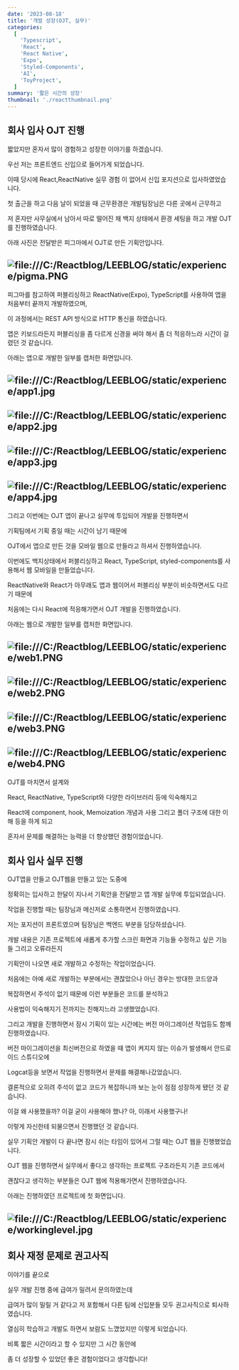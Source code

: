 ```yaml
---
date: '2023-08-18'
title: '개발 성장(OJT, 실무)'
categories:
  [
    'Typescript',
    'React',
    'React Native',
    'Expo',
    'Styled-Components',
    'AI',
    'ToyProject',
  ]
summary: '짧은 시간의 성장'
thumbnail: './reactthumbnail.png'
---
```


## 회사 입사 OJT 진행

짧았지만 혼자서 많이 경험하고 성장한 이야기를 하겠습니다.

우선 저는 프론트엔드 신입으로 들어가게 되었습니다.

이때 당시에 React,ReactNative 실무 경험 이 없어서 신입 포지션으로 입사하였었습니다.

첫 출근을 하고 다음 날이 되었을 때 근무환경은 개발팀장님은 다른 곳에서 근무하고

저 혼자만 사무실에서 남아서 따로 떨어진 채 백지 상태에서 환경 세팅을 하고 개발 OJT를 진행하였습니다.

아래 사진은 전달받은 피그마에서 OJT로 만든 기획안입니다.

## ![file:///C:/Reactblog/LEEBLOG/static/experience/pigma.PNG](../static/experience/pigma.PNG)

피그마를 참고하여 퍼블리싱하고 ReactNative(Expo), TypeScript를 사용하여 앱을 처음부터 끝까지 개발하였으며,

이 과정에서는 REST API 방식으로 HTTP 통신을 하였습니다.

앱은 키보드라든지 퍼블리싱을 좀 다르게 신경을 써야 해서 좀 더 적응하느라 시간이 걸렸던 것 같습니다.

아래는 앱으로 개발한 일부를 캡처한 화면입니다.

## ![file:///C:/Reactblog/LEEBLOG/static/experience/app1.jpg](../static/experience/app1.jpg)

## ![file:///C:/Reactblog/LEEBLOG/static/experience/app2.jpg](../static/experience/app2.jpg)

## ![file:///C:/Reactblog/LEEBLOG/static/experience/app3.jpg](../static/experience/app3.jpg)

## ![file:///C:/Reactblog/LEEBLOG/static/experience/app4.jpg](../static/experience/app4.jpg)

그리고 이번에는 OJT 앱이 끝나고 실무에 투입되어 개발을 진행하면서

기획팀에서 기획 중일 때는 시간이 남기 때문에

OJT에서 앱으로 만든 것을 모바일 웹으로 만들라고 하셔서 진행하였습니다.

이번에도 백지상태에서 퍼블리싱하고 React, TypeScript, styled-components를 사용해서 웹 모바일을 만들었습니다.

ReactNative와 React가 아무래도 앱과 웹이어서 퍼블리싱 부분이 비슷하면서도 다르기 때문에

처음에는 다시 React에 적응해가면서 OJT 개발을 진행하였습니다.

아래는 웹으로 개발한 일부를 캡처한 화면입니다.

## ![file:///C:/Reactblog/LEEBLOG/static/experience/web1.PNG](../static/experience/web1.PNG)

## ![file:///C:/Reactblog/LEEBLOG/static/experience/web2.PNG](../static/experience/web2.PNG)

## ![file:///C:/Reactblog/LEEBLOG/static/experience/web3.PNG](../static/experience/web3.PNG)

## ![file:///C:/Reactblog/LEEBLOG/static/experience/web4.PNG](../static/experience/web4.PNG)

OJT를 마치면서 설계와

React, ReactNative, TypeScript와 다양한 라이브러리 등에 익숙해지고

React에 component, hook, Memoization 개념과 사용 그리고 폴더 구조에 대한 이해 등을 하게 되고

혼자서 문제를 해결하는 능력을 더 향상했던 경험이었습니다.

## 회사 입사 실무 진행

OJT앱을 만들고 OJT웹을 만들고 있는 도중에

정확히는 입사하고 한달이 지나서 기획안을 전달받고 앱 개발 실무에 투입되었습니다.

작업을 진행할 때는 팀장님과 메신저로 소통하면서 진행하였습니다.

저는 포지션이 프론트였으며 팀장님은 백엔드 부분을 담당하셨습니다.

개발 내용은 기존 프로젝트에 새롭게 추가할 스크린 화면과 기능들 수정하고 싶은 기능들 그리고 오류라든지

기획안이 나오면 새로 개발하고 수정하는 작업이었습니다.

처음에는 아예 새로 개발하는 부분에서는 괜찮았으나 아닌 경우는 방대한 코드양과

복잡하면서 주석이 없기 때문에 이런 부분들은 코드를 분석하고

사용법이 익숙해지기 전까지는 친해지느라 고생했었습니다.

그리고 개발을 진행하면서 잠시 기획이 있는 시간에는 버전 마이그레이션 작업등도 함께 진행하였습니다.

버전 마이그레이션을 최신버전으로 하였을 때 앱이 켜지지 않는 이슈가 발생해서 안드로이드 스튜디오에

Logcat등을 보면서 작업을 진행하면서 문제를 해결해나갔었습니다.

결론적으로 오히려 주석이 없고 코드가 복잡하니까 보는 눈이 점점 성장하게 됐던 것 같습니다.

이걸 왜 사용했을까? 이걸 굳이 사용해야 했나? 아, 이래서 사용했구나!

이렇게 자신한테 되물으면서 진행했던 것 같습니다.

실무 기획안 개발이 다 끝나면 잠시 쉬는 타임이 있어서 그럴 때는 OJT 웹을 진행했었습니다.

OJT 웹을 진행하면서 실무에서 좋다고 생각하는 프로젝트 구조라든지 기존 코드에서

괜찮다고 생각하는 부분들은 OJT 웹에 적용해가면서 진행하였습니다.

아래는 진행하였던 프로젝트에 첫 화면입니다.

## ![file:///C:/Reactblog/LEEBLOG/static/experience/workinglevel.jpg](../static/experience/workinglevel.jpg)

## 회사 재정 문제로 권고사직

이야기를 끝으로

실무 개발 진행 중에 급여가 밀려서 문의하였는데

급여가 많이 밀릴 거 같다고 저 포함해서 다른 팀에 신입분들 모두 권고사직으로 퇴사하였습니다.

열심히 학습하고 개발도 하면서 보람도 느꼈었지만 이렇게 되었습니다.

비록 짧은 시간이라고 할 수 있지만 그 시간 동안에

좀 더 성장할 수 있었던 좋은 경험이었다고 생각합니다!
